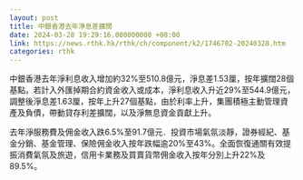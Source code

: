 ```yaml
---
layout: post
title: 中銀香港去年淨息差擴闊
date: 2024-03-28 19:29:16.000000000 +08:00
link: https://news.rthk.hk/rthk/ch/component/k2/1746702-20240328.htm
categories: rthk
---
```


中銀香港去年淨利息收入增加約32%至510.8億元，淨息差1.53厘，按年擴闊28個基點。若計入外匯掉期合約資金收入或成本，淨利息收入升近29%至544.9億元，調整後淨息差1.63厘，按年上升27個基點，由於利率上升，集團積極主動管理資產及負債，帶動貸存利差擴闊，以及淨無息資金貢獻上升。

去年淨服務費及佣金收入跌6.5%至91.7億元．投資市場氣氛淡靜，證券經紀、基金分銷、基金管理、保險佣金收入按年跌幅逾20%至43%。全面恢復通關有效提振消費氣氛及旅遊，信用卡業務及買賣貨幣佣金收入按年分別上升22%及89.5%。
